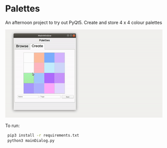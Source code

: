 # Palettes
An afternoon project to try out PyQt5. Create and store 4 x 4 colour palettes

![](palettedemo.gif)

To run:
   ```sh
    pip3 install -r requirements.txt
    python3 mainDialog.py
   ```

